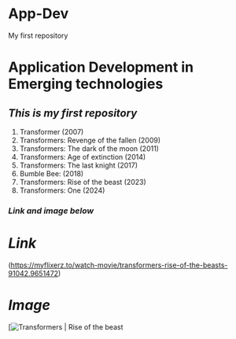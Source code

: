 # App-Dev
My first repository
# **Application Development in Emerging technologies** 

## *This is my first repository*

1. Transformer (2007)
2. Transformers: Revenge of the fallen (2009)
3. Transformers: The dark of the moon (2011)
4. Transformers: Age of extinction (2014)
5. Transformers: The last knight (2017)
6. Bumble Bee: (2018)
7. Transformers: Rise of the beast (2023)
8. Transformers: One (2024)

### *Link and image below*

# *Link*
 (https://myflixerz.to/watch-movie/transformers-rise-of-the-beasts-91042.9651472)

# *Image*
[![Transformers | Rise of the beast](https://www.google.com/url?sa=i&url=https%3A%2F%2Fwww.reddit.com%2Fr%2Ftransformers%2Fcomments%2F15f7uzf%2Fnow_that_the_novelty_is_gone_what_is_your_honest%2F&psig=AOvVaw0nz9wxQ32LvFLvjeCtFkqB&ust=1731667186304000&source=images&cd=vfe&opi=89978449&ved=0CBQQjRxqFwoTCPiW0o_R24kDFQAAAAAdAAAAABAJ)
